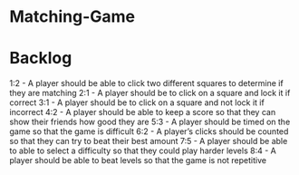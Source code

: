 # Matching-Game

# Backlog
  1:2 - A player should be able to click two different squares to determine if they are matching
  2:1 - A player should be to click on a square and lock it if correct 
  3:1 - A player should be to click on a square and not lock it if incorrect
  4:2 - A player should be able to keep a score so that they can show their friends how good they are
  5:3 - A player should be timed on the game so that the game is difficult
  6:2 - A player’s clicks should be counted so that they can try to beat their best amount
  7:5 - A player should be able to able to select a difficulty so that they could play harder levels
  8:4 - A player should be able to beat levels so that the game is not repetitive
  
